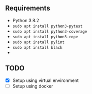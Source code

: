 ## Requirements

- Python 3.8.2
- `sudo apt install python3-pytest`
- `sudo apt install python3-coverage`
- `sudo apt install python3-rope`
- `sudo apt install pylint`
- `sudo apt install black`
-

## TODO

- [x] Setup using virtual environment
- [ ] Setup using docker
